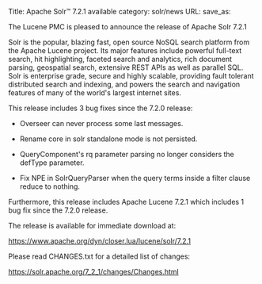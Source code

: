 Title: Apache Solr™ 7.2.1 available
category: solr/news
URL: 
save_as: 

The Lucene PMC is pleased to announce the release of Apache Solr 7.2.1

Solr is the popular, blazing fast, open source NoSQL search platform from the
Apache Lucene project. Its major features include powerful full-text search,
hit highlighting, faceted search and analytics, rich document parsing,
geospatial search, extensive REST APIs as well as parallel SQL. Solr is
enterprise grade, secure and highly scalable, providing fault tolerant
distributed search and indexing, and powers the search and navigation
features of many of the world's largest internet sites.

This release includes 3 bug fixes since the 7.2.0 release:

* Overseer can never process some last messages.

* Rename core in solr standalone mode is not persisted.

* QueryComponent's rq parameter parsing no longer considers the defType parameter.

* Fix NPE in SolrQueryParser when the query terms inside a filter clause reduce to nothing.

Furthermore, this release includes Apache Lucene 7.2.1 which includes 1 bug
fix since the 7.2.0 release.

The release is available for immediate download at:

  <https://www.apache.org/dyn/closer.lua/lucene/solr/7.2.1>

Please read CHANGES.txt for a detailed list of changes:

  <https://solr.apache.org/7_2_1/changes/Changes.html>

